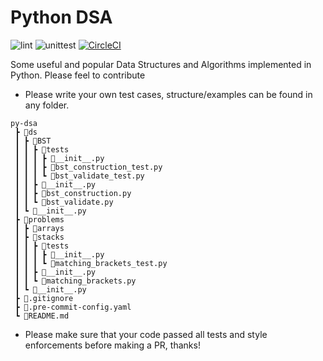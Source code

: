 # Python DSA

![lint](https://github.com/Beomus/py-dsa/actions/workflows/black.yml/badge.svg)
![unittest](https://github.com/Beomus/py-dsa/actions/workflows/unittest.yml/badge.svg)
[![CircleCI](https://circleci.com/gh/Beomus/py-dsa.svg?style=shield)](https://github.com/Beomus/py-dsa/)

Some useful and popular Data Structures and Algorithms implemented in Python.
Please feel to contribute

- Please write your own test cases, structure/examples can be found in any folder.

```
py-dsa
 ┣ 📂ds
 ┃ ┣ 📂BST
 ┃ ┃ ┣ 📂tests
 ┃ ┃ ┃ ┣ 📜__init__.py
 ┃ ┃ ┃ ┣ 📜bst_construction_test.py
 ┃ ┃ ┃ ┗ 📜bst_validate_test.py
 ┃ ┃ ┣ 📜__init__.py
 ┃ ┃ ┣ 📜bst_construction.py
 ┃ ┃ ┗ 📜bst_validate.py
 ┃ ┗ 📜__init__.py
 ┣ 📂problems
 ┃ ┣ 📂arrays
 ┃ ┣ 📂stacks
 ┃ ┃ ┣ 📂tests
 ┃ ┃ ┃ ┣ 📜__init__.py
 ┃ ┃ ┃ ┗ 📜matching_brackets_test.py
 ┃ ┃ ┣ 📜__init__.py
 ┃ ┃ ┗ 📜matching_brackets.py
 ┃ ┗ 📜__init__.py
 ┣ 📜.gitignore
 ┣ 📜.pre-commit-config.yaml
 ┗ 📜README.md
```

- Please make sure that your code passed all tests and style enforcements before making a PR, thanks!
